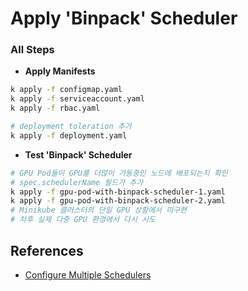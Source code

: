 # Apply 'Binpack' Scheduler

### All Steps

- **Apply Manifests**
```bash
k apply -f configmap.yaml
k apply -f serviceaccount.yaml
k apply -f rbac.yaml

# deployment toleration 추가
k apply -f deployment.yaml
```

- **Test 'Binpack' Scheduler**
```bash
# GPU Pod들이 GPU를 더많이 가동중인 노드에 배포되는지 확인
# spec.schedulerName 필드가 추가
k apply -f gpu-pod-with-binpack-scheduler-1.yaml
k apply -f gpu-pod-with-binpack-scheduler-2.yaml
# Minikube 클러스터의 단일 GPU 상황에서 미구현
# 차후 실제 다중 GPU 환경에서 다시 시도
```

## References
- [Configure Multiple Schedulers](https://kubernetes.io/docs/tasks/extend-kubernetes/configure-multiple-schedulers/)